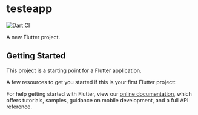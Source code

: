 # testeapp

[![Dart CI](https://github.com/Leo18ss/testeapp/actions/workflows/dart.yml/badge.svg)](https://github.com/Leo18ss/testeapp/actions/workflows/dart.yml)

A new Flutter project.

## Getting Started

This project is a starting point for a Flutter application.

A few resources to get you started if this is your first Flutter project:

For help getting started with Flutter, view our
[online documentation](https://flutter.dev/docs), which offers tutorials,
samples, guidance on mobile development, and a full API reference.
